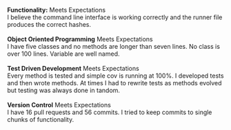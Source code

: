 **Functionality:** Meets Expectations <br>
  I believe the command line interface is working correctly and the runner file produces the correct hashes.<br><br>
**Object Oriented Programming** Meets Expectations<br>
I have five classes and no methods are longer than seven lines. No class is over 100 lines. Variable are well named.<br><br>
**Test Driven Development** Meets Expectations <br>
Every method is tested and simple cov is running at 100%. I developed tests and then wrote methods. At times I had to rewrite tests as methods evolved but testing was always done in tandom. <br><br>
**Version Control** Meets Expectations<br>
I have 16 pull requests and 56 commits. I tried to keep commits to single chunks of functionality.
